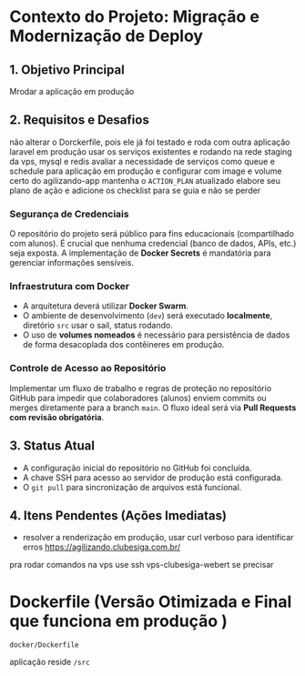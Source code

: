 # Contexto do Projeto: Migração e Modernização de Deploy

## 1. Objetivo Principal
Mrodar a aplicação em produção
## 2. Requisitos e Desafios
não alterar o Dorckerfile, pois ele já foi testado e roda com outra aplicação laravel em produção
usar os serviços existentes e rodando na rede staging da vps, mysql e redis
avaliar a necessidade de serviços como queue e schedule para aplicação em produção e configurar com image e volume certo do agilizando-app
mantenha o `ACTION_PLAN` atualizado elabore seu plano de ação e adicione os checklist para se guia e não se perder

### Segurança de Credenciais
O repositório do projeto será público para fins educacionais (compartilhado com alunos). É crucial que nenhuma credencial (banco de dados, APIs, etc.) seja exposta. A implementação de **Docker Secrets** é mandatória para gerenciar informações sensíveis.

### Infraestrutura com Docker
- A arquitetura deverá utilizar **Docker Swarm**.
- O ambiente de desenvolvimento (`dev`) será executado **localmente**, diretório `src` usar o sail, status rodando.
- O uso de **volumes nomeados** é necessário para persistência de dados de forma desacoplada dos contêineres em produção.

### Controle de Acesso ao Repositório
Implementar um fluxo de trabalho e regras de proteção no repositório GitHub para impedir que colaboradores (alunos) enviem commits ou merges diretamente para a branch `main`. O fluxo ideal será via **Pull Requests com revisão obrigatória**.

## 3. Status Atual
- A configuração inicial do repositório no GitHub foi concluída.
- A chave SSH para acesso ao servidor de produção está configurada.
- O `git pull` para sincronização de arquivos está funcional.

## 4. Itens Pendentes (Ações Imediatas)
- resolver a renderização em produção, usar curl verboso para identificar erros 
https://agilizando.clubesiga.com.br/ 

pra rodar comandos na vps use ssh vps-clubesiga-webert se precisar 

# Dockerfile (Versão Otimizada e Final que funciona em produção )
`docker/Dockerfile`

aplicação reside `/src`

